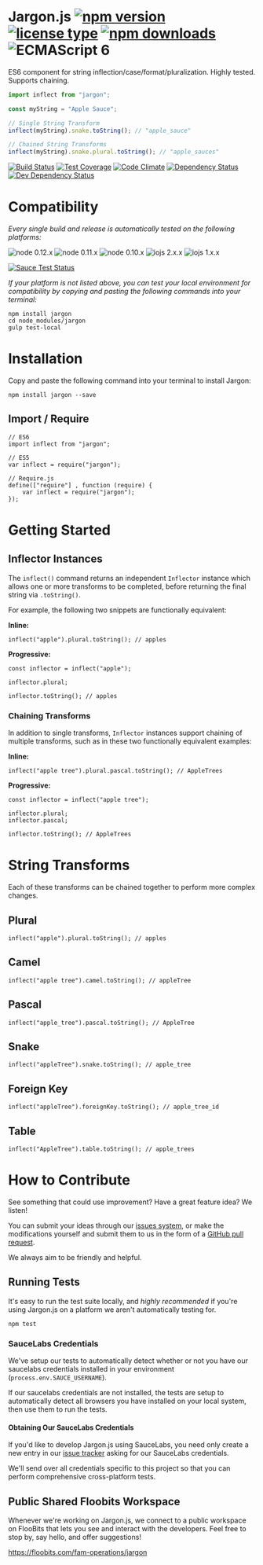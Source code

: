 # Jargon.js [![npm version](https://img.shields.io/npm/v/jargon.svg)](https://www.npmjs.com/package/jargon) [![license type](https://img.shields.io/npm/l/jargon.svg)](https://github.com/FreeAllMedia/jargon/blob/master/LICENSE) [![npm downloads](https://img.shields.io/npm/dm/jargon.svg)](https://www.npmjs.com/package/jargon) ![ECMAScript 6](https://img.shields.io/badge/ECMAScript-6-red.svg)

ES6 component for string inflection/case/format/pluralization. Highly tested. Supports chaining.

```javascript
import inflect from "jargon";

const myString = "Apple Sauce";

// Single String Transform
inflect(myString).snake.toString(); // "apple_sauce"

// Chained String Transforms
inflect(myString).snake.plural.toString(); // "apple_sauces"
```

[![Build Status](https://travis-ci.org/FreeAllMedia/jargon.png?branch=master)](https://travis-ci.org/FreeAllMedia/jargon) [![Test Coverage](https://codeclimate.com/repos/557b3d7de30ba0742500838c/badges/d525182d1790d6589836/coverage.svg)](https://codeclimate.com/repos/557b3d7de30ba0742500838c/coverage) [![Code Climate](https://codeclimate.com/repos/557b3d7de30ba0742500838c/badges/d525182d1790d6589836/gpa.svg)](https://codeclimate.com/repos/557b3d7de30ba0742500838c/feed) [![Dependency Status](https://david-dm.org/FreeAllMedia/jargon.png?theme=shields.io)](https://david-dm.org/FreeAllMedia/jargon?theme=shields.io) [![Dev Dependency Status](https://david-dm.org/FreeAllMedia/jargon/dev-status.svg)](https://david-dm.org/FreeAllMedia/jargon?theme=shields.io#info=devDependencies)

# Compatibility

*Every single build and release is automatically tested on the following platforms:*

![node 0.12.x](https://img.shields.io/badge/node-0.12.x-brightgreen.svg) ![node 0.11.x](https://img.shields.io/badge/node-0.11.x-brightgreen.svg) ![node 0.10.x](https://img.shields.io/badge/node-0.10.x-brightgreen.svg)
![iojs 2.x.x](https://img.shields.io/badge/iojs-2.x.x-brightgreen.svg) ![iojs 1.x.x](https://img.shields.io/badge/iojs-1.x.x-brightgreen.svg)

[![Sauce Test Status](https://saucelabs.com/browser-matrix/jargon.svg)](https://saucelabs.com/u/jargon)

*If your platform is not listed above, you can test your local environment for compatibility by copying and pasting the following commands into your terminal:*

```
npm install jargon
cd node_modules/jargon
gulp test-local
```

# Installation

Copy and paste the following command into your terminal to install Jargon:

```
npm install jargon --save
```

## Import / Require

```
// ES6
import inflect from "jargon";
```

```
// ES5
var inflect = require("jargon");
```

```
// Require.js
define(["require"] , function (require) {
    var inflect = require("jargon");
});
```

# Getting Started

## Inflector Instances

The `inflect()` command returns an independent `Inflector` instance which allows one or more transforms to be completed, before returning the final string via `.toString()`.

For example, the following two snippets are functionally equivalent:

**Inline:**

```
inflect("apple").plural.toString(); // apples
```

**Progressive:**

```
const inflector = inflect("apple");

inflector.plural;

inflector.toString(); // apples
```

### Chaining Transforms

In addition to single transforms, `Inflector` instances support chaining of multiple transforms, such as in these two functionally equivalent examples:

**Inline:**

```
inflect("apple tree").plural.pascal.toString(); // AppleTrees
```

**Progressive:**

```
const inflector = inflect("apple tree");

inflector.plural;
inflector.pascal;

inflector.toString(); // AppleTrees
```

# String Transforms

Each of these transforms can be chained together to perform more complex changes.

## Plural

```
inflect("apple").plural.toString(); // apples
```

## Camel

```
inflect("apple tree").camel.toString(); // appleTree
```

## Pascal

```
inflect("apple_tree").pascal.toString(); // AppleTree
```

## Snake

```
inflect("appleTree").snake.toString(); // apple_tree
```

## Foreign Key

```
inflect("appleTree").foreignKey.toString(); // apple_tree_id
```

## Table

```
inflect("AppleTree").table.toString(); // apple_trees
```

# How to Contribute

See something that could use improvement? Have a great feature idea? We listen!

You can submit your ideas through our [issues system](https://github.com/FreeAllMedia/jargon/issues), or make the modifications yourself and submit them to us in the form of a [GitHub pull request](https://help.github.com/articles/using-pull-requests/).

We always aim to be friendly and helpful.

## Running Tests

It's easy to run the test suite locally, and *highly recommended* if you're using Jargon.js on a platform we aren't automatically testing for.

```
npm test
```

### SauceLabs Credentials

We've setup our tests to automatically detect whether or not you have our saucelabs credentials installed in your environment (`process.env.SAUCE_USERNAME`).

If our saucelabs credentials are not installed, the tests are setup to automatically detect all browsers you have installed on your local system, then use them to run the tests.

#### Obtaining Our SauceLabs Credentials

If you'd like to develop Jargon.js using SauceLabs, you need only create a new entry in our [issue tracker](https://github.com/FreeAllMedia/jargon/issues) asking for our SauceLabs credentials.

We'll send over all credentials specific to this project so that you can perform comprehensive cross-platform tests.

## Public Shared Floobits Workspace

Whenever we're working on Jargon.js, we connect to a public workspace on FlooBits that lets you see and interact with the developers. Feel free to stop by, say hello, and offer suggestions!

https://floobits.com/fam-operations/jargon

<!-- THIS IS NOT AVAILABLE, YET

### Exceptions

In cases where you need special exceptions to inflection transforms, you can provide a list of `irregular` and `uncountable` phrases which will be honored in all subsequent instances.

```
inflect.irregular = {
  "person": "people",
  "goose": "geese"
};

inflect.uncountable = [
  "sheep"
];

inflect("goose person").plural.toString(); // geese people
inflect("sheep").plural.toString(); // sheep
```

-->